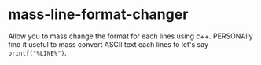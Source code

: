 # mass-line-format-changer
Allow you to mass change the format for each lines using c++.
PERSONAlly find it useful to mass convert ASCII text each lines to let's say `printf("%LINE%")`.  

